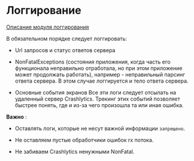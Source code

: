 # Логгирование

[Описание модуля логгирования](../../logger/README.md)

В обязательном порядке следует логгировать:
* Url запросов и статус ответов сервера

* NonFatalExceptions (состояния приложения, когда часть его функционала
неправильно отработала, но при этом приложение может продолжать работать),
например - неправильный парсинг ответа сервера. В этом случае логгируется и тело ответа сервера.

* Основные события экранов
Все эти логи следует отсылать на удаленный сервер Crashlytics.
Трекинг этих событий позволяет быстрее понять, где и из-за чего произошла
та или иная ошибка.

**Важно** :

- Оставлять логи, которые не несут важной информации `запрещено`.

- Не оставляем пустые обработчики ошибок rx потока.

- Не забиваем Crashlytics ненужными NonFatal.